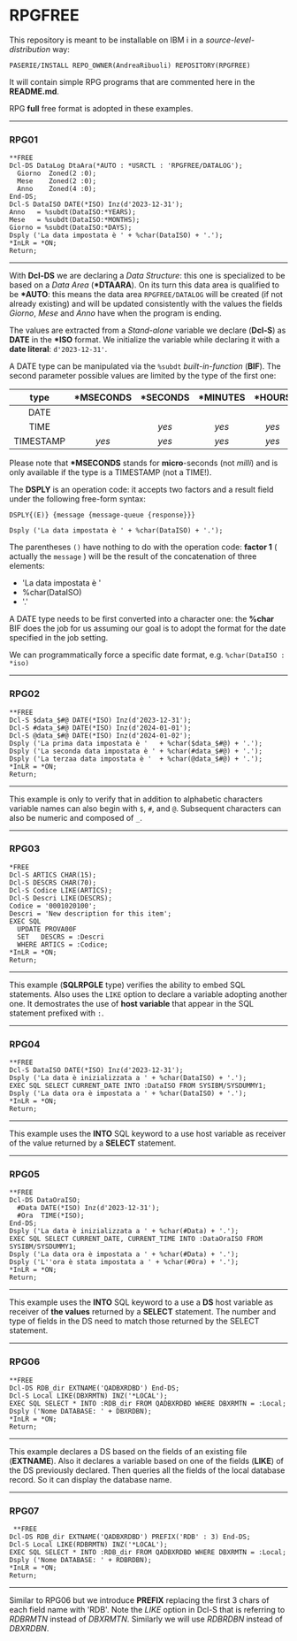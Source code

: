 # RPGFREE

This repository is meant to be installable on IBM i in a *source\-level\-distribution* way:

`PASERIE/INSTALL REPO_OWNER(AndreaRibuoli) REPOSITORY(RPGFREE)`

It will contain simple RPG programs that are commented here in the **README.md**.

RPG **full** free format is adopted in these examples.


---
### RPG01

``` RPG
**FREE
Dcl-DS DataLog DtaAra(*AUTO : *USRCTL : 'RPGFREE/DATALOG');
  Giorno  Zoned(2 :0);
  Mese    Zoned(2 :0);
  Anno    Zoned(4 :0);
End-DS;
Dcl-S DataISO DATE(*ISO) Inz(d'2023-12-31');
Anno   = %subdt(DataISO:*YEARS);
Mese   = %subdt(DataISO:*MONTHS);
Giorno = %subdt(DataISO:*DAYS);
Dsply ('La data impostata è ' + %char(DataISO) + '.');
*InLR = *ON;
Return;
```

---

With **Dcl\-DS** we are declaring a *Data Structure*: this one is specialized to be based on a *Data Area* (**\*DTAARA**). On its turn this data area is qualified to be **\*AUTO**: this means the data area `RPGFREE/DATALOG` will be created (if not already existing) and will be updated consistently with the values the fields *Giorno*, *Mese* and *Anno* have when the program is ending.

The values are extracted from a *Stand\-alone* variable we declare (**Dcl\-S**) as **DATE** in the **\*ISO** format. We initialize the variable while declaring it with a **date literal**: `d'2023-12-31'`.

A DATE type can be manipulated via the `%subdt` *built\-in\-function* (**BIF**). The second parameter possible values are limited by the type of the first one:

| type      | \*MSECONDS | \*SECONDS | \*MINUTES | \*HOURS | \*DAYS | \*MONTHS | \*YEARS |
|:---------:|:----------:|:---------:|:---------:|:-------:|:------:|:--------:|:-------:|
| DATE      |            |           |           |         | *yes*  |   *yes*  |  *yes*  | 
| TIME      |            |    *yes*  |    *yes*  |  *yes*  |        |          |         |
| TIMESTAMP |     *yes*  |    *yes*  |    *yes*  |  *yes*  | *yes*  |   *yes*  |  *yes*  |

Please note that **\*MSECONDS** stands for **micro**\-seconds (not *milli*) and is only available if the type is a TIMESTAMP (not a TIME!).

The **DSPLY** is an operation code: it accepts two factors and a result field under the following free-form syntax:

```
DSPLY{(E)} {message {message-queue {response}}}
```

`Dsply ('La data impostata è ' + %char(DataISO) + '.');`

The parentheses `()` have nothing to do with the operation code: **factor 1** ( actually the `message` ) will be the result of the concatenation of three elements:

*   'La data impostata è '
*   %char(DataISO) 
*   '.'

A DATE type needs to be first converted into a character one: the **%char** BIF does the job for us assuming our goal is to adopt the format for the date specified in the  job setting. 

We can programmatically force a specific date format, e.g. `%char(DataISO : *iso)`

 
---
### RPG02

``` RPG
**FREE
Dcl-S $data_$#@ DATE(*ISO) Inz(d'2023-12-31');
Dcl-S #data_$#@ DATE(*ISO) Inz(d'2024-01-01');
Dcl-S @data_$#@ DATE(*ISO) Inz(d'2024-01-02');
Dsply ('La prima data impostata è '   + %char($data_$#@) + '.');
Dsply ('La seconda data impostata è ' + %char(#data_$#@) + '.');
Dsply ('La terzaa data impostata è '  + %char(@data_$#@) + '.');
*InLR = *ON;
Return;
```

---

This example is only to verify that in addition to alphabetic characters
variable names can also begin with `$`, `#`, and `@`.
Subsequent characters can also be numeric and composed of `_`.



---
### RPG03

``` RPG
*FREE
Dcl-S ARTICS CHAR(15);
Dcl-S DESCRS CHAR(70);
Dcl-S Codice LIKE(ARTICS);
Dcl-S Descri LIKE(DESCRS);
Codice = '0001020100';
Descri = 'New description for this item';
EXEC SQL
  UPDATE PROVA00F
  SET   DESCRS = :Descri
  WHERE ARTICS = :Codice;
*InLR = *ON;
Return;
```

---

This example (**SQLRPGLE** type) verifies the ability to embed SQL statements.
Also uses the `LIKE` option to declare a variable adopting another one.
It demostrates the use of **host variable** that appear in the SQL statement
prefixed with `:`.


---
### RPG04

``` RPG
**FREE
Dcl-S DataISO DATE(*ISO) Inz(d'2023-12-31');
Dsply ('La data è inizializzata a ' + %char(DataISO) + '.');
EXEC SQL SELECT CURRENT_DATE INTO :DataISO FROM SYSIBM/SYSDUMMY1;
Dsply ('La data ora è impostata a ' + %char(DataISO) + '.');
*InLR = *ON;
Return;
```

---
 
This example uses the **INTO** SQL keyword to a use host variable as receiver 
of the value returned by a **SELECT** statement.


---
### RPG05

``` RPG
**FREE
Dcl-DS DataOraISO;
  #Data DATE(*ISO) Inz(d'2023-12-31');
  #Ora  TIME(*ISO);
End-DS;
Dsply ('La data è inizializzata a ' + %char(#Data) + '.');
EXEC SQL SELECT CURRENT_DATE, CURRENT_TIME INTO :DataOraISO FROM SYSIBM/SYSDUMMY1;
Dsply ('La data ora è impostata a ' + %char(#Data) + '.');
Dsply ('L''ora è stata impostata a ' + %char(#Ora) + '.');
*InLR = *ON;
Return;
```

---
 
This example uses the **INTO** SQL keyword to a use a **DS** host variable as receiver 
of **the values** returned by a **SELECT** statement. The number and type of fields in the DS need to match those returned by the SELECT statement.


---
### RPG06

``` RPG
**FREE
Dcl-DS RDB_dir EXTNAME('QADBXRDBD') End-DS;
Dcl-S Local LIKE(DBXRMTN) INZ('*LOCAL');
EXEC SQL SELECT * INTO :RDB_dir FROM QADBXRDBD WHERE DBXRMTN = :Local;
Dsply ('Nome DATABASE: ' + DBXRDBN);
*InLR = *ON;
Return;
```

---

 This example declares a DS based on the fields of an existing file (**EXTNAME**).
 Also it declares a variable based on one of the fields (**LIKE**) of the DS 
 previously declared. Then queries all the fields of the local database record.
 So it can display the database name. 
 
---
### RPG07

``` RPG
 **FREE
Dcl-DS RDB_dir EXTNAME('QADBXRDBD') PREFIX('RDB' : 3) End-DS;
Dcl-S Local LIKE(RDBRMTN) INZ('*LOCAL');
EXEC SQL SELECT * INTO :RDB_dir FROM QADBXRDBD WHERE DBXRMTN = :Local;
Dsply ('Nome DATABASE: ' + RDBRDBN);
*InLR = *ON;
Return;
```

---

Similar to RPG06 but we introduce **PREFIX** replacing the first 3 chars of each
field name with 'RDB'. Note the *LIKE* option in Dcl\-S that is referring to *RDBRMTN*
instead of *DBXRMTN*. Similarly we will use *RDBRDBN* instead of *DBXRDBN*.

